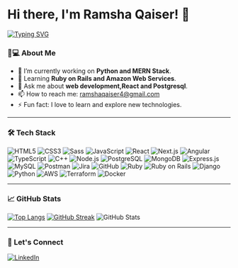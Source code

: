 # Hi there, I'm Ramsha Qaiser! 👋

[![Typing SVG](https://readme-typing-svg.demolab.com?font=Playfair&pause=1000&color=061D5A&center=true&width=435&lines=Software+Engineer;Full+Stack+Developer;Open+Source+Contributor;Tech+Enthusiast)](https://git.io/typing-svg)

### 👨💻 About Me
- 🔭 I’m currently working on **Python and MERN Stack**.
- 🌱 Learning **Ruby on Rails and Amazon Web Services**.
- 💬 Ask me about **web development,React and Postgresql**.
- 📫 How to reach me: [ramshaqaiser4@gmail.com](mailto:ramshaqaiser4@gmail.com)
- ⚡ Fun fact: I love to learn and explore new technologies.

---

### 🛠️ Tech Stack
![HTML5](https://img.shields.io/badge/-HTML5-E34F26?logo=html5&logoColor=white)
![CSS3](https://img.shields.io/badge/-CSS3-1572B6?logo=css3&logoColor=white)
![Sass](https://img.shields.io/badge/-Sass-CC6699?logo=sass&logoColor=white)
![JavaScript](https://img.shields.io/badge/-JavaScript-F7DF1E?logo=javascript&logoColor=black)
![React](https://img.shields.io/badge/-React-61DAFB?logo=react&logoColor=black)
![Next.js](https://img.shields.io/badge/-Next.js-000000?logo=next.js&logoColor=white)
![Angular](https://img.shields.io/badge/-Angular-DD0031?logo=angular&logoColor=white)
![TypeScript](https://img.shields.io/badge/-TypeScript-3178C6?logo=typescript&logoColor=white)
![C++](https://img.shields.io/badge/-C++-00599C?logo=c%2B%2B&logoColor=white)
![Node.js](https://img.shields.io/badge/-Node.js-339933?logo=node.js&logoColor=white)
![PostgreSQL](https://img.shields.io/badge/-PostgreSQL-4169E1?logo=postgresql&logoColor=white)
![MongoDB](https://img.shields.io/badge/-MongoDB-47A248?logo=mongodb&logoColor=white)
![Express.js](https://img.shields.io/badge/-Express.js-000000?logo=express&logoColor=white)
![MySQL](https://img.shields.io/badge/-MySQL-4479A1?logo=mysql&logoColor=white)
![Postman](https://img.shields.io/badge/-Postman-FF6C37?logo=postman&logoColor=white)
![Jira](https://img.shields.io/badge/-Jira-0052CC?logo=jira&logoColor=white)
![GitHub](https://img.shields.io/badge/-GitHub-181717?logo=github&logoColor=white)
![Ruby](https://img.shields.io/badge/-Ruby-CC342D?logo=ruby&logoColor=white)
![Ruby on Rails](https://img.shields.io/badge/-Ruby_on_Rails-CC0000?logo=ruby-on-rails&logoColor=white)
![Django](https://img.shields.io/badge/-Django-092E20?logo=django&logoColor=white)
![Python](https://img.shields.io/badge/-Python-3776AB?logo=python&logoColor=white)
![AWS](https://img.shields.io/badge/-AWS-232F3E?logo=amazon-aws&logoColor=white)
![Terraform](https://img.shields.io/badge/-Terraform-623CE4?logo=terraform&logoColor=white)
![Docker](https://img.shields.io/badge/-Docker-2496ED?logo=docker&logoColor=white)

---

### 📈 GitHub Stats

[![Top Langs](https://github-readme-stats.vercel.app/api/top-langs/?username=Ramsha47&layout=compact&theme=transparent)](https://github.com/anuraghazra/github-readme-stats)
[![GitHub Streak](https://streak-stats.demolab.com?user=Ramsha47&theme=darcula)](https://git.io/streak-stats)
![GitHub Stats](https://github-readme-stats.vercel.app/api?username=Ramsha47&show_icons=true&theme=transparent)



---

### 🤝 Let's Connect
[![LinkedIn](https://img.shields.io/badge/-LinkedIn-0A66C2?logo=linkedin&logoColor=white)](https://linkedin.com/in/ramsha-qaiser)
